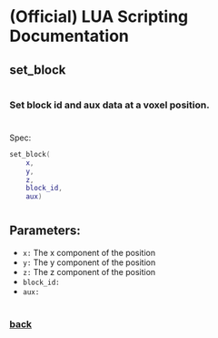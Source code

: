 
# (Official) LUA Scripting Documentation

## set_block
#
### Set block id and aux data at a voxel position.
#
Spec:
```lua
set_block(
	x,
	y,
	z,
	block_id,
	aux)
```
#
## Parameters:
- `x:` The x component of the position
- `y:` The y component of the position
- `z:` The z component of the position
- `block_id:` 
- `aux:` 
#
### [back](../blocks)
